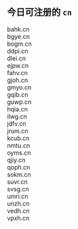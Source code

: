 
## 今日可注册的 `cn`
>
bahk.cn   
bgye.cn   
bogm.cn   
ddpi.cn   
dlei.cn   
ejpw.cn   
fahv.cn   
gjoh.cn   
gmyo.cn   
gqib.cn   
guwp.cn   
hqia.cn   
ilwg.cn   
jdfv.cn   
jrum.cn   
kcub.cn   
nmtu.cn   
oyms.cn   
qjiy.cn   
qoph.cn   
sokm.cn   
suvr.cn   
svsg.cn   
umri.cn   
unzh.cn   
vedh.cn   
vpxh.cn   

